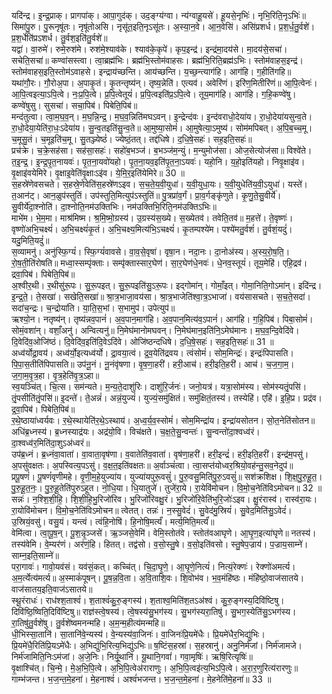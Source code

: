 

  
यदि॑न्द्र। इ॒न्द्र॒प्राक्। प्रागपा॑क्। आपा॒गुद॑क्। उद॒ङ्ग्य॑ग्वा। न्य॑ग्वाहू॒यसे॑। हू॒यसे॒नृभिः॑। नृभि॒रिति॒नृऽभिः॑॥ सिमा॑पु॒रु। पु॒रूनृषू॑तः। नृषू॑तोअसि। नृसू॑त॒इति॒नृऽसू॑तः। अ॒स्या॒न॒वे। आ॒न॒वेसि॑। असि॑प्रशर्ध। प्र॒श॒र्ध॒तु॒र्वशे॑। प्र॒श॒र्धेति॑प्रऽशर्ध। तु॒र्वश॒इति॑तु॒र्वशे॑॥  
यद्वा॑। वा॒रुमे॑। रुमे॒रुश॑मे। रुश॑मे॒श्याव॑के। श्याव॑के॒कृपे॑। कृप॒इन्द्र॑। इन्द्र॑मा॒दय॑से। मा॒दय॑से॒सचा॑। सचेति॒सचा॑॥ कण्वा॑सस्त्वा। त्वा॒ब्रह्म॑भिः। ब्रह्म॑भि॒स्तोम॑वाहसः। ब्रह्म॑भि॒रिति॒ब्रह्म॑ऽभिः। स्तोम॑वाहस॒इन्द्र॑। स्तोम॑वाहस॒इति॒स्तोम॑ऽवाहसे। इन्द्राय॑च्छन्ति। आय॑च्छन्ति। य॒च्छ॒न्त्याग॑हि। आग॑हि। ग॒हीति॑गहि॥  
यथा॑गौ॒रः। गौ॒रोअ॒पा। अ॒पाकृ॒तं। कृ॒तन्तृष्य॑न्। तृष्य॒न्नेति॑। एत्यव॑। अवेरि॑णं। इरि॑ण॒मितीरि॑णं॥ आ॒पि॒त्वेनः॑। आ॒पि॒त्वइत्या॒ऽपि॒त्वे। नः॒प्र॒पि॒त्वे। प्र॒पि॒त्वेतूयं॑। प्र॒पि॒त्वइति॑प्र॒ऽपि॒त्वे। तूय॒माग॑हि। आग॑हि। ग॒हि॒कण्वे॑षु। कण्वे॑षुसु। सुसचा॑। सचा॒पिब॑। पिबेति॒पिब॑॥  
मन्द॑तुत्वा। त्वा॒म॒घ॒व॒न्। म॒घ॒न्नि॒न्द्र॒। म॒घ॒व॒न्निति॑मघऽवन्। इ॒न्द्रेन्द॑वः। इ॒न्द॑वराधो॒देया॑य। रा॒धो॒देया॑यसुन्व॒ते। रा॒धो॒देया॒येति॑रा॒धः॒ऽदेया॑य। सु॒न्व॒तइति॑सु॒न्व॒ते॥ आ॒मुष्या॒सोमं॑। आ॒मुषेत्या॒ऽमुष्य॑। सोम॑मपिबत्। अ॒पि॒ब॒च्च॒मू। च॒मूसु॒तं। च॒मूइति॑च॒मू। सु॒तञ्ज्येष्ठं॑। ज्येष्ठं॒तत्। तद्द॑धिषे। द॒धि॒षे॒सहः॑। सह॒इति॒सहः॑॥  
प्रच॑क्रे। च॒क्रे॒सह॑सा। सह॑सा॒सहः॑। सहो॑ब॒भञ्ज॑। ब॒भञ्ज॑म॒न्युं। म॒न्युमोज॑सा। ओज॒सेत्योज॑सा॥ विश्वे॑ते। त॒इ॒न्द्र॒। इ॒न्द्र॒पृ॒त॒नायवः॑। पृ॒त॒ना॒यवो॑यहो। पृ॒त॒ना॒यव॒इति॑पृ॒त॒ना॒ऽयवः॑। यहो॒नि। य॒हो॒इति॑यहो। निवृ॒क्षाइ॑व। वृ॒क्षाइ॑वयेमिरे। वृ॒क्षाइ॒वेति॑वृ॒क्षाःऽइ॑व। ये॒मि॒र॒इति॑येमिरे॥ 30 ॥  
स॒हस्रे॑णेवसचते। स॒हस्रे॒णेवेति॑स॒हस्रे॑णऽइव। स॒च॒ते॒य॒वी॒युधा॑। य॒वी॒युधा॒यः। य॒वी॒युधेति॑य॒वी॒ऽयुधा॑। यस्ते॑। त॒आन॑ट्। आन॒ळुप॑स्तुतिं। उप॑स्तुति॒मित्युप॑ऽस्तुतिं॥ पु॒त्रप्रा॑व॒र्गं। प्रा॒व॒र्गङ्कृ॑णुते। कृ॒णु॒ते॒सु॒वीर्ये॑। सु॒वीर्ये॑दा॒श्नोति॑। दा॒श्नोति॒नम॑उक्तिभिः। नम॑उक्तिभि॒रिति॒नम॑उक्तिऽभिः॥  
माभे॑म। भे॒म॒मा। माश्र॑मिष्म। श्र॒मि॒ष्मो॒ग्रस्य॑। उ॒ग्रस्य॑स॒ख्ये। स॒ख्येतव॑। तवेति॒तव॑॥ म॒हत्ते॑। ते॒वृष्णः॑। वृष्णो॑अभि॒चक्ष्यं॑। अ॒भि॒चक्ष्यं॑कृ॒तं। अ॒भि॒चक्ष्य॒मित्य॑भि॒ऽचक्ष्यं॑। कृ॒तम्पश्ये॑म। पश्ये॑मतु॒र्वशं॑। तु॒र्वशं॒यदुं॑। यदु॒मिति॒यदुं॑॥  
स॒व्यामनु॑। अनु॑स्फि॒ग्यं॑। स्फि॒ग्यं॑वावसे। वा॒व॒से॒वृषा॑। वृषा॒न। नदा॒नः। दा॒नोअ॑स्य। अ॒स्य॒रो॒ष॒ति॒। रो॒ष॒ती॒ति॑रोषति॥ मध्वा॒स्सम्पृ॑क्ताः। सम्पृ॑क्तास्सार॒घेण॑। सा॒र॒घेण॑धे॒नवः॑। धे॒नव॒स्तूयं॑। तूय॒मेहि॑। एहि॒द्रव॑। द्रवा॒पिब॑। पिबेति॒पिब॑॥  
अ॒श्वीर॒थी। र॒थीसु॑रू॒पः। सु॒रू॒पइत्। सु॒रू॒पइति॑सु॒ऽरू॒पः। इद्गोमा॑न्। गोमाँ॒इत्। गोमा॒निति॒गोऽमा॑न्। इदि॑न्द्र। इ॒न्द्र॒ते॒। ते॒सखा॑। सखेति॒सखा॑॥ श्रा॒त्र॒भाजा॒वय॑सा। श्रा॒त्र॒भाजेति॑श्वा॒त्र॒ऽभाजा॑। वय॑सासचते। स॒च॒ते॒सदा॑। सदा॑च॒न्द्रः। च॒न्द्रोया॑ति। या॒ति॒स॒भां। स॒भामुप॑। उपेत्युप॑॥  
ऋश्यो॒न। नतृष्य॑न्। तृष्य॑न्नव॒पानं॑। अ॒व॒पान॒माग॑हि। अ॒व॒पान॒मित्य॑व॒ऽपानं॑। आग॑हि। ग॒हि॒पिब॑। पिबा॒सोमं॑। सोमं॒वशा॑न्। वशाँ॒अनु॑। अन्वित्यनु॑॥ नि॒मेघ॑मानोमघवन्। नि॒मेघ॑मान॒इति॑नि॒ऽमेघ॑मानः। म॒घ॒व॒न्दि॒वेदि॑वे। दि॒वेदि॑व॒ओजि॑ष्ठं। दि॒वेदि॑व॒इति॑दि॒वेऽदि॑वे। ओजि॑ष्ठन्दधिषे। द॒धि॒षे॒सहः॑। सह॒इति॒सहः॑॥ 31 ॥  
अध्व॑र्योद्रा॒वय॑। अध्व॑र्यो॒इत्यध्व॑र्यो। द्रा॒वया॒त्वं। द्र॒व॒येति॑द्रवय। त्वंसोमं॑। सोम॒मिन्द्रः॑। इन्द्रः॑पिपासति। पि॒पा॒स॒तीति॑पिपासति॥ उप॑नू॒नं। नू॒नंवृ॑षणा। वृ॒ष॒णा॒हरी॑। हरी॒आच॑। हरी॒इति॒हरी॑। आच॑। च॒ज॒गा॒म॒। ज॒गा॒म॒वृ॒त्र॒हा। वृ॒त्र॒हेति॑वृ॒त्र॒ऽहा॥  
स्व॒यञ्चि॑त्। चि॒त्स। सम॑न्यते। म॒न्य॒ते॒दाशु॑रिः। दाशु॑रि॒र्जनः॑। जनो॒यत्र॑। यत्रा॒सोम॑स्य। सोम॑स्यतृं॒पसि॑। तृं॒पसीति॑तृं॒पसि॑॥ इ॒दन्ते॑। ते॒अन्नं॑। अन्नं॒युज्यं॑। युज्यं॒समु॑क्षितं। समु॑क्षितं॒तस्य॑। तस्येहि॑। एहि॑। इ॒हि॒प्र। प्रद्र॑व। द्र॒वा॒पिब॑। पिबेति॒पिब॑॥  
र॒थे॒ष्ठाया॑ध्वर्यवः। र॒थे॒स्थायेति॑र॒थे॒ऽस्थाय॑। अ॒ध्व॒र्य॒व॒स्सोमं॑। सोम॒मिन्द्रा॑य। इन्द्रा॑यसोतन। सो॒त॒नेति॑सोतन॥ अधि॑ब्र॒ध्नस्य॑। ब्र॒ध्नस्याद्र॑यः। अद्र॑यो॒वि। विच॑क्षते। च॒क्ष॒ते॒सु॒न्वन्तः॑। सु॒न्वन्तो॑दा॒श्वध्व॑रं। दा॒श्वध्व॑र॒मिति॑दा॒शुऽअ॑ध्वरं॥  
उप॑ब्र॒ध्नं। ब्र॒ध्नंवा॒वाता॑। वा॒वाता॒वृष॑णा। व॒वातेति॑व॒वाता॑। वृष॑णा॒हरी॑। हरी॒इन्द्रं॑। हरी॒इति॒हरी॑। इन्द्र॑म॒पसु॑। अ॒पसु॑वक्षतः। अ॒पस्वित्य॒पऽसु॑। व॒क्ष॒त॒इति॑वक्षतः॥ अ॒र्वाञ्चं॑त्वा। त्वा॒सप्त॑योध्वर॒श्रियो॒वह॑न्तु॒सव॒नेदुप॑॥  
प्रपू॒षणं॑। पू॒षणं॑वृणीमहे। वृ॒णी॒म॒हे॒युज्या॑य। युज्या॑यपुरू॒वसुं॑। पु॒रु॒वसु॒मिति॑पु॒रु॒ऽवसुं॑॥ सश॑क्रशिक्ष। शि॒क्ष॒पु॒रु॒हू॒त॒। पु॒रु॒हू॒त॒नः॒। पु॒रु॒हू॒तेति॑पुरुऽहूत। नो॒धि॒या। धि॒यातुजे॑। तुजे॑रा॒ये। रा॒येवि॑मोचन। वि॒मो॒च॒नेति॑विऽमोचन॥ 32 ॥  
सन्नः॑। न॒श्शि॒शी॒हि॒। शि॒शी॒हि॒भु॒रिजो॑रिव। भु॒रिजो॑रिवक्षु॒रं। भु॒रिजो॑रि॒वेति॑भुरि॒जोः॑ऽइव। क्षु॒रंरास्व॑। रास्व॑रा॒यः। रा॒योवि॑मोचन। वि॒मो॒च॒नेति॑विऽमोचन॥ त्वेतत्। तन्नः॑। न॒स्सु॒वेदं॑। सु॒वेद॑मु॒स्रियं॑। सु॒वेद॒मिति॑सु॒ऽवेदं॑। उ॒स्रियं॒वसु॑। वसु॒यं। यन्त्वं। त्वंहि॒नोषि॑। हि॒नोषि॒मर्त्यं॑। मर्त्य॒मिति॒मर्त्यं॑॥  
वेमि॑त्वा। त्वा॒पू॒ष॒न्। पू॒श॒न्नृ॒ञ्जसे॑। ऋ॒ञ्जसे॒वेमि॑। वेमि॒स्तोत॑वे। स्तोत॑वआघृणे। आ॒घृ॒ण॒इत्या॑घृणे॥ नतस्य॑। तस्य॑वेमि। वे॒म्यर॑णं। अर॑णं॒हि। हितत्। तद्व॑सो। व॒सो॒स्तु॒षे। व॒सो॒इति॑वसो। स्तु॒षेप॒ज्राय॑। प॒ज्राय॒साम्ने॑। साम्न॒इति॒साम्ने॑॥  
परा॒गावः॑। गावो॒यव॑सं। यव॑सं॒कत्। कच्चि॑त्। चि॒दा॒घृ॒णे॒। आ॒घृ॒णे॒नित्यं॑। नित्यं॒रेक्णः॑। रेक्णो॑अमर्त्य। अ॒म॒र्त्येत्य॑मर्त्य॥ अ॒स्माकं॑पूषन्। पू॒ष॒न्न॒वि॒ता। अ॒वि॒ताशि॒वः। शि॒वोभ॑व। भ॒व॒मंहि॑ष्ठः। मंहि॑ष्ठो॒वाज॑सातये। वाज॑सातय॒इति॒वाज॑ऽसातये॥  
स्थू॒रंराधः॑। राध॑श्श॒ताश्वं॑। श॒ताश्वं॑कु॒रु॒ङ्गस्य॑। श॒ताश्व॒मिति॑श॒तऽअ॑श्वं। कु॒रु॒ङ्गस्य॒दिवि॑ष्टिषु। दिवि॑ष्ठि॒ष्विति॒दिवि॑ष्टिषु॥ राज्ञ॑स्त्वे॒षस्य॑। त्वे॒षस्य॑सु॒भग॑स्य। सु॒भग॑स्यरा॒तिषु॑। सु॒भग॒स्येति॑सु॒ऽभग॑स्य। रा॒तिषु॑तु॒र्वशे॑षु। तु॒र्वशे॑ष्वमनन्महि। अ॒म॒न्म॒हीत्य॑मन्महि॥  
धी॒भिस्सा॒तानि॑। सा॒तानि॑वे॒न्यस्य॑। वे॒न्यस्य॑वा॒जिनः॑। वा॒जिनः॑प्रि॒यमे॑धैः। प्रि॒यमे॑धैर॒भिद्यु॑भिः। प्रि॒यमे॑धै॒रिति॑प्रि॒यऽमे॑धैः। अ॒भिद्यु॑भि॒रित्य॒भिद्यु॑ऽभिः॥ ष॒ष्टिंस॒हस्रा॑। स॒हस्रानु॑। अनु॒निर्म॑जां। निर्म॑जामजे। निर्म॑जामिति॒निःऽम॑जां। अ॒जे॒निः। निर्यू॒थानि॑। यू॒थानि॒गवां॑। गवा॒मृषिः॑। ऋषि॒रित्यृषिः॑॥  
वृ॒क्षाश्चि॑त्। चि॒न्मे॒। मे॒अ॒भि॒पि॒त्वे। अ॒भि॒पि॒त्वेअ॑राराणुः। अ॒भि॒पि॒त्वइ॑त्य॒भिऽपि॒त्वे। अ॒रा॒र॒णुरित्य॑रारणुः॥ गाम्भ॑जन्त। भ॒ज॒न्त॒मे॒हना॑। मे॒हनाश्वं॑। अश्वं॑भजन्त। भ॒ज॒न्त॒मे॒हना॑। मे॒हनेति॑मे॒हना॑॥ 33 ॥  
